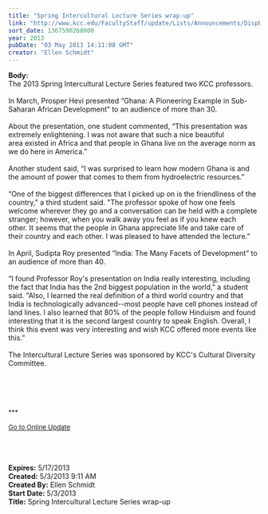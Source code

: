 ```yaml
---
title: "Spring Intercultural Lecture Series wrap-up"
link: "http://www.kcc.edu/FacultyStaff/update/Lists/Announcements/DispForm.aspx?ID=1103"
sort_date: 1367590268000
year: 2013
pubDate: "03 May 2013 14:11:08 GMT"
creator: "Ellen Schmidt"
---
```


<div><b>Body:</b> <div class="ExternalClass57651DCF5A074A9AA5A62B85A2D97436"><div>The 2013 Spring Intercultural Lecture Series featured two KCC professors. </div>
<div> </div>
<div>In March, Prosper Hevi presented “Ghana: A Pioneering Example in Sub-Saharan African Development” to an audience of more than 30. </div>
<div> </div>
<div>About the presentation, one student commented, “This presentation was extremely enlightening. I was not aware that such a nice beautiful area existed in Africa and that people in Ghana live on the average norm as we do here in America.”</div>
<div><br />Another student said, “I was surprised to learn how modern Ghana is and the amount of power that comes to them from hydroelectric resources.”</div>
<div><br />“One of the biggest differences that I picked up on is the friendliness of the country,&quot; a third student said. &quot;The professor spoke of how one feels welcome wherever they go and a conversation can be held with a complete stranger; however, when you walk away you feel as if you knew each other. It seems that the people in Ghana appreciate life and take care of their country and each other. I was pleased to have attended the lecture.”</div>
<div> </div>
<div>In April, Sudipta Roy presented “India: The Many Facets of Development” to an audience of more than 40. </div>
<div> </div>
<div>“I found Professor Roy's presentation on India really interesting, including the fact that India has the 2nd biggest population in the world,&quot; a student said. &quot;Also, I learned the real definition of a third world country and that India is technologically advanced--most people have cell phones instead of land lines. I also learned that 80% of the people follow Hinduism and found interesting that it is the second largest country to speak English. Overall, I think this event was very interesting and wish KCC offered more events like this.” </div>
<div> </div>
<div>The Intercultural Lecture Series was sponsored by KCC's Cultural Diversity Committee.</div>
<div> </div>
<div> </div>
<div>
<div> </div>
<div> </div>
<div>
<p><font size="2">***</font></p>
<p><font size="2"><a href="/FacultyStaff/update/Pages/dailyupdate.aspx">Go to Online Update</a></font><font size="2"></p></font><br /></div></div>
<div> </div>
<div> </div></div></div>
<div><b>Expires:</b> 5/17/2013</div>
<div><b>Created:</b> 5/3/2013 9:11 AM</div>
<div><b>Created By:</b> Ellen Schmidt</div>
<div><b>Start Date:</b> 5/3/2013</div>
<div><b>Title:</b> Spring Intercultural Lecture Series wrap-up</div>
